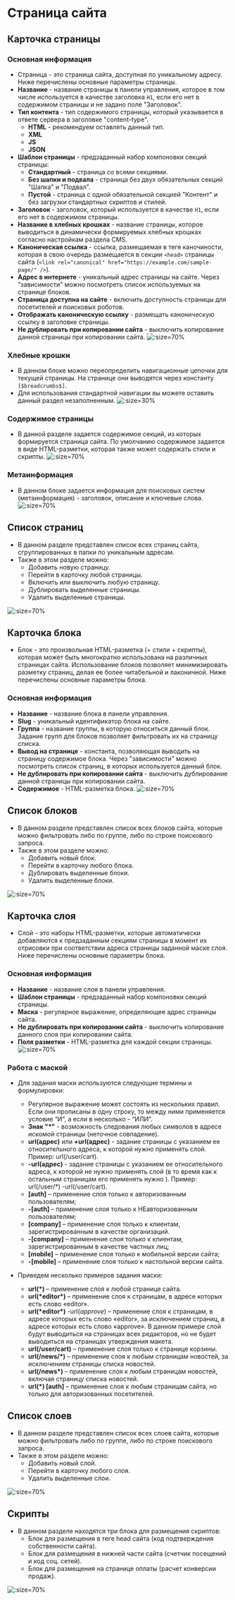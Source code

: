 # Страница сайта

## Карточка страницы
### Основная информация
* Страница - это страница сайта, доступная по уникальному адресу. Ниже перечислены основные параметры страницы.
* **Название** - название страницы в панели управления, которое в том числе используется в качестве заголовка `H1`, если его нет в содержимом страницы и не задано поле "Заголовок".
* **Тип контента** - тип содержимого страницы, который указывается в ответе сервера в заголовке "content-type".
    + **HTML** - рекомендуем оставлять данный тип.
    + **XML**
    + **JS**
    + **JSON**
* **Шаблон страницы** - предзаданный набор компоновки секций страницы:
    + **Стандартный** - страница со всеми секциями.
    + **Без шапки и подвала** - страница без двух обязательных секций "Шапка" и "Подвал".
    + **Пустой** - страница с одной обязательной секцией "Контент" и без загрузки стандартных скриптов и стилей.
* **Заголовок** - заголовок, который используется в качестве `H1`, если его нет в содержимом страницы.
* **Название в хлебных крошках** - название страницы, которое выводиться в динамически формируемых хлебных крошках согласно настройкам раздела CMS.
* **Каноническая ссылка** - ссылка, размещаемая в теге каночиности, которая в свою очередь размещается в секции `<head>` страницы сайта (`<link rel="canonical" href="https://example.com/sample-page/" />`).
* **Адрес в интернете** - уникальный адрес страницы на сайте. Через "зависимости" можно посмотреть список используемых на странице блоков.
* **Страница доступна на сайте** - включить доступность страницы для посетителей и поисковых роботов.
* **Отображать каноническую ссылку** - размещать каноническую ссылку в заголовке страницы.
* **Не дублировать при копировании сайта** - выключить копирование данной страницы при копировании сайта.
![](../_media/cms/cms01.png ':size=70%')

### Хлебные крошки
* В данном блоке можно переопределить навигационные цепочки для текущей страницы. На странице они выводятся через константу `[$breadcrumbs$]`.
* Для использования стандартной навигации вы можете оставить данный раздел незаполненным.
![](../_media/cms/cms02.png ':size=30%')

### Содержимое страницы
* В данной разделе задается содержимое секций, из которых формируется страница сайта. По умолчанию содержимое задается в виде HTML-разметки, которая также может содержать стили и скрипты.
![](../_media/cms/cms03.png ':size=70%')

### Метаинформация
* В данном блоке задается информация для поисковых систем (метаинформация) - заголовок, описание и ключевые слова.
![](../_media/cms/cms04.png ':size=70%')

## Список страниц
* В данном разделе представлен список всех страниц сайта, сгруппированных в папки по уникальным адресам.
* Также в этом разделе можно:
    + Добавить новую страницу.
    + Перейти в карточку любой страницы.
    + Включить или выключить любую страницу.
    + Дублировать выделенные страницы.
    + Удалить выделенные страницы.

![](../_media/cms/cms05.png ':size=70%')

## Карточка блока
* Блок - это произвольная HTML-разметка (+ стили + скрипты), которая может быть многократно использована на различных страницах сайта. Использование блоков позволяет минимизировать разметку страниц, делая ее более читабельной и лаконичной. Ниже перечислены основные параметры блока.
### Основная информация
* **Название** - название блока в панели управления.
* **Slug** - уникальный идентификатор блока на сайте.
* **Группа** - название группы, в которую относиться данный блок. Задание групп для блоков позволяет фильтровать их на страницу списка.
* **Вывод на странице** - константа, позволяющая выводить на страницу содержимое блока. Через "зависимости" можно посмотреть список страниц, в которых используется данный блок.
* **Не дублировать при копировании сайта** - выключить дублирование данной страницы при копировании сайта.
* **Содержимое** - HTML-разметка блока.
![](../_media/cms/cms06.png ':size=70%')

## Список блоков
* В данном разделе представлен список всех блоков сайта, которые можно фильтровать либо по группе, либо по строке поискового запроса.
* Также в этом разделе можно:
    + Добавить новый блок.
    + Перейти в карточку любого блока.
    + Дублировать выделенные блоки.
    + Удалить выделенные блоки.

![](../_media/cms/cms07.png ':size=70%')

## Карточка слоя
* Слой - это наборы HTML-разметки, которые автоматически добавляются к предзаданным секциям страницы в момент их отрисовки при соответствии адреса страницы заданной маске слоя. Ниже перечислены основные параметры блока.

### Основная информация
* **Название** - название слоя в панели управления.
* **Шаблон страницы** - предзаданный набор компоновки секций страницы.
* **Маска** - регулярное выражение, определяющее адрес страницы сайта.
* **Не дублировать при копировании сайта** - выключить копирование данного слоя при копировании сайта.
* **Поля разметки** - HTML-разметка для каждой секции страницы.
![](../_media/cms/cms08.png ':size=70%')

### Работа с маской
* Для задания маски используются следующие термины и формулировки:
   + Регулярное выражение может состоять из нескольких правил. Если они прописаны в одну строку, то между ними применяется условие “И”, а если в несколько - “ИЛИ”.
   + **Знак "\*"** - возможность следования любых символов в адресе искомой страницы (неточное совпадение).
   + **url(адрес)** или **+url(адрес)** - задание страницы с указанием ее относительного адреса, к которой нужно применять слой. Пример: url(/user/cart).
   + **-url(адрес)** - задание страницы с указанием ее относительного адреса, к которой не нужно применять слой (в то время как к остальным страницам его применять нужно ). Пример: url(/user/*) -url(/user/cart).
   + **[auth]** – применение слоя только к авторизованным пользователям;
   + **-[auth]** – применение слоя только к НЕавторизованным пользователям;
   + **[company]** – применение слоя только к клиентам, зарегистрированным в качестве организаций.
   + **-[company]** – применение слоя только к клиентам, зарегистрированным в качестве частных лиц;
   + **[mobile]** – применение слоя только к мобильной версии сайта;
   + **-[mobile]** – применение слоя только к настольной версии сайта.

* Приведем несколько примеров задания маски:
   + **url(\*)** – применение слоя к любой странице сайта.
   + **url(\*editor\*)** – применение слоя к страницам, в адресе которых есть слово «editor».
   + **url(\*editor\*)** -url(*approve*) – применение слоя к страницам, в адресе которых есть слово «editor», за исключением страниц, в адресе которых есть слово «approve». В данном примере слой будут выводиться на страницах всех редакторов, но не будет выводиться на страницах утверждения макета.
   + **url(/user/cart)** – применение слоя только к странице корзины.
   + **url(/news/\*)** – применение слоя к любым страницам новостей, за исключением страницы списка новостей.
   + **url(/news\*)** – применение слоя к любым страницам новостей, включая страницу списка новостей.
   + **url(\*) [auth]** – применение слоя к любым страницам сайта, но только для авторизованных посетителей.

## Список слоев
* В данном разделе представлен список всех слоев сайта, которые можно фильтровать либо по группе, либо по строке поискового запроса.
* Также в этом разделе можно:
    + Добавить новый слой.
    + Перейти в карточку любого слоя.
    + Удалить выделенные слои.

![](../_media/cms/cms09.png ':size=70%')

## Скрипты
* В данном разделе находятся три блока для размещения скриптов:
    + Блок для размещения в теге head сайта (код подтверждения собственности сайта).
    + Блок для размещения в нижней части сайта (счетчик посещений и код соц. сетей).
    + Блок для размещения на странице оплаты (расчет конверсии продаж).

![](../_media/cms/cms10.png ':size=70%')
